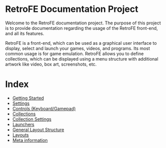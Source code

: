 # RetroFE Documentation Project

Welcome to the RetroFE documentation project. The purpose of this
project is to provide documentation regarding the usage of the RetroFE
front-end, and all its features.

RetroFE is a front-end, which can be used as a graphical user interface
to display, select and launch your games, videos, and programs. Its most
common usage is for game emulation. RetroFE allows you to define
collections, which can be displayed using a menu structure with
additional artwork like video, box art, screenshots, etc.

# Index

-   [Getting Started](Getting_Started)
-   [Settings](global_settings)
-   [Controls (Keyboard/Gamepad)](Controls)
-   [Collections](Collections)
-   [Collection Settings](settings)
-   [Launchers](Launchers)
-   [General Layout Structure](playground)
-   [Layouts](Layouts)
-   [Meta information](Meta_information)
